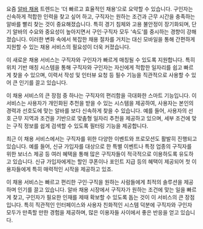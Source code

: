 <p>요즘 <a target="_blank" href="https://misooda.in/">알바 채용</a> 트렌드는 ‘더 빠르고 효율적인 채용’으로 요약할 수 있습니다. 구인자는 신속하게 적합한 인력을 찾고 싶어 하고, 구직자는 원하는 조건과 근무 시간을 충족하는 알바를 빨리 찾는 것이 중요해졌습니다. 특히 경기 침체와 고용 불안정이 장기화되며, 단기 알바의 수요와 중요성이 높아지면서 구인·구직자 모두 ‘속도’를 중시하는 경향이 강해졌습니다. 이러한 변화 속에서 복잡한 채용 절차를 거치는 대신 모바일을 통해 간편하게 지원할 수 있는 채용 서비스의 필요성이 더욱 커졌습니다.</p>

<p>이 새로운 채용 서비스는 구직자와 구인자가 빠르게 매칭될 수 있도록 지원합니다. 특히 위치 기반 매칭 시스템을 통해 구직자와 구인자는 자신에게 적합한 일자리를 쉽고 빠르게 찾을 수 있으며, 이력서 작성 및 인터뷰 요청 등 필수 기능을 직관적으로 사용할 수 있어 큰 인기를 끌고 있습니다.</p>

<p>이 채용 서비스의 큰 장점 중 하나는 구직자의 편리함을 극대화한 스마트 기능입니다. 이 서비스는 사용자가 개인화된 추천을 받을 수 있는 시스템을 제공하여, 사용자는 본인의 경력과 선호도에 맞는 알바를 보다 신속하게 찾을 수 있습니다. 예를 들어, 사용자의 선호 근무 지역과 조건을 기반으로 맞춤형 일자리 추천을 제공하고 있으며, 세부 조건에 맞는 구직 정보를 쉽게 검색할 수 있도록 필터링 기능을 제공합니다.</p>

<p>최근 이 채용 서비스에서는 구직자를 위한 다양한 이벤트와 프로모션도 활발히 진행되고 있습니다. 예를 들어, 신규 가입자를 대상으로 한 특별 이벤트나 특정 업종의 구직자를 위한 보너스 제공 등 여러 혜택을 통해 많은 구직자들이 적극적으로 이용하도록 유도하고 있습니다. 신규 가입자에게는 할인 쿠폰이나 포인트 지급 등의 혜택이 제공되어 첫 이용자들에게 특히 매력적인 시작을 제공하고 있죠.</p>

<p>이 채용 서비스는 빠르고 편리한 구인·구직을 원하는 사람들에게 최적의 솔루션을 제공하며 인기를 끌고 있습니다. 알바 채용 시장에서 구직자가 원하는 조건에 맞는 일을 빠르게 찾고, 구인자가 필요한 인재를 제때 확보할 수 있도록 돕는 것이 이 서비스의 큰 장점입니다. 특히 직관적인 인터페이스와 사용자 친화적인 시스템 덕분에 구직자와 구인자 모두가 만족할 만한 경험을 제공하며, 많은 이용자들 사이에서 좋은 반응을 얻고 있습니다.</p>
